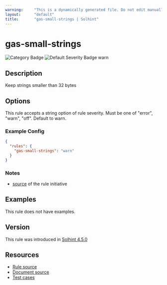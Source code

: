 ```yaml
---
warning:     "This is a dynamically generated file. Do not edit manually."
layout:      "default"
title:       "gas-small-strings | Solhint"
---
```


# gas-small-strings
![Category Badge](https://img.shields.io/badge/-Gas%20Consumption%20Rules-informational)
![Default Severity Badge warn](https://img.shields.io/badge/Default%20Severity-warn-yellow)

## Description
Keep strings smaller than 32 bytes

## Options
This rule accepts a string option of rule severity. Must be one of "error", "warn", "off". Default to warn.

### Example Config
```json
{
  "rules": {
    "gas-small-strings": "warn"
  }
}
```

### Notes
- [source](https://www.rareskills.io/post/gas-optimization?postId=c9db474a-ff97-4fa3-a51d-fe13ccb8fe3b#viewer-ck1vq) of the rule initiative

## Examples
This rule does not have examples.

## Version
This rule was introduced in [Solhint 4.5.0](https://github.com/protofire/solhint/tree/v4.5.0)

## Resources
- [Rule source](https://github.com/protofire/solhint/tree/master/lib/rules/gas-consumption/gas-small-strings.js)
- [Document source](https://github.com/protofire/solhint/tree/master/docs/rules/gas-consumption/gas-small-strings.md)
- [Test cases](https://github.com/protofire/solhint/tree/master/test/rules/gas-consumption/gas-small-strings.js)
